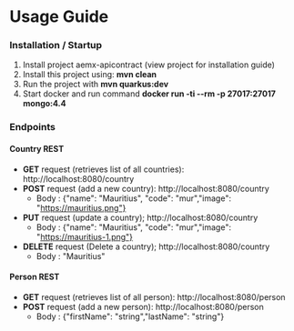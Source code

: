 
# Usage Guide
### Installation / Startup
1. Install project aemx-apicontract (view project for installation guide)
2. Install this project using: **mvn clean**
3. Run the project with **mvn quarkus:dev**
4. Start docker and run command **docker run -ti --rm -p 27017:27017 mongo:4.4**

### Endpoints
#### Country REST
*  **GET** request (retrieves list of all countries): http://localhost:8080/country
* **POST** request (add a new country): http://localhost:8080/country
    * Body : {"name": "Mauritius", "code": "mur","image": "https://mauritius.png"}
* **PUT** request (update a country); http://localhost:8080/country
    * Body : {"name": "Mauritius", "code": "mur","image": "https://mauritius-1.png"}
* **DELETE** request (Delete a country); http://localhost:8080/country
    * Body : "Mauritius"

#### Person REST
*  **GET** request (retrieves list of all person): http://localhost:8080/person
* **POST** request (add a new person): http://localhost:8080/person
    * Body : {"firstName": "string","lastName": "string"}
